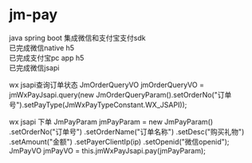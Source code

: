 # jm-pay
java spring boot
集成微信和支付宝支付sdk<br>
已完成微信native h5<br>
已完成支付宝pc app h5<br>
已完成微信jsapi<br>


wx jsapi查询订单状态
JmOrderQueryVO jmOrderQueryVO = jmWxPayJsapi.query(new JmOrderQueryParam().setOrderNo("订单号").setPayType(JmWxPayTypeConstant.WX_JSAPI));

wx jsapi 下单
JmPayParam jmPayParam = new JmPayParam()
                .setOrderNo("订单号")
                .setOrderName("订单名称")
                .setDesc("购买礼物")
                .setAmount("金额")
                .setPayerClientIp(ip)
                .setOpenid("微信openid");
 JmPayVO jmPayVO = this.jmWxPayJsapi.pay(jmPayParam);

 
